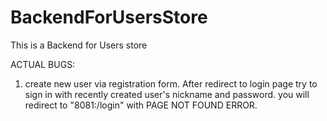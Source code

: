 # BackendForUsersStore
This is a Backend for Users store

ACTUAL BUGS:
1) create new user via registration form. After redirect to login page try to sign in with recently created user's nickname and password. you will redirect to "8081:/login" with PAGE NOT FOUND ERROR.
